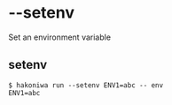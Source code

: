 # --setenv

Set an environment variable

## setenv

```console
$ hakoniwa run --setenv ENV1=abc -- env
ENV1=abc

```
